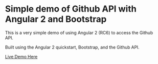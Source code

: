 # Simple demo of Github API with Angular 2 and Bootstrap

This is a very simple demo of using Angular 2 (RC6) to access the Github API.

Built using the Angular 2 quickstart, Bootstrap, and the Github API.

<a href="http://mikeparda.com/githubsearch" target="_blank">Live Demo Here</a>
